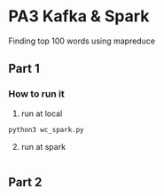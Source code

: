 # PA3 Kafka & Spark
Finding top 100 words using mapreduce

## Part 1
### How to run it
1. run at local
```python
python3 wc_spark.py
```

2. run at spark
```python

```

## Part 2


